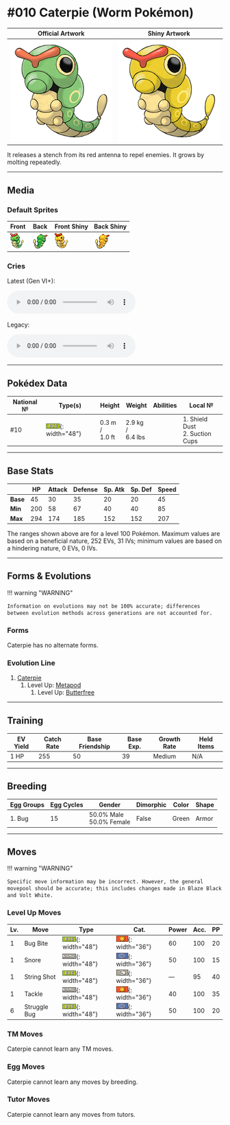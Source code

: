 # #010 Caterpie (Worm Pokémon)

| Official Artwork | Shiny Artwork |
| --- | --- |
| ![Official Artwork](../assets/sprites/caterpie/official_artwork.png "Caterpie") | ![Shiny Artwork](../assets/sprites/caterpie/official_artwork_shiny.png "Caterpie") |

It releases a stench from its red antenna to repel enemies. It grows by molting repeatedly.

---

## Media

### Default Sprites

| Front | Back | Front Shiny | Back Shiny |
| --- | --- | --- | --- |
| ![Front](../assets/sprites/caterpie/front.gif "Caterpie") | ![Back](../assets/sprites/caterpie/back.gif "Caterpie") | ![Front Shiny](../assets/sprites/caterpie/front_shiny.gif "Caterpie") | ![Back Shiny](../assets/sprites/caterpie/back_shiny.gif "Caterpie") |

### Cries

Latest (Gen VI+):

<audio controls>
<source src='../../assets/cries/caterpie/latest.ogg' type='audio/ogg'>
  Your browser does not support the audio element.
</audio>

Legacy:

<audio controls>
<source src='../../assets/cries/caterpie/legacy.ogg' type='audio/ogg'>
  Your browser does not support the audio element.
</audio>

---

## Pokédex Data

| National № | Type(s) | Height | Weight | Abilities | Local № |
|------------|---------|--------|--------|-----------|---------|
| #10 | ![bug](../assets/types/bug.png "Bug"){: width="48"} | 0.3 m /<br>1.0 ft | 2.9 kg /<br>6.4 lbs |  | 1. <span class="tooltip" title="Blocks the added effects of attacks taken.">Shield Dust</span><br>2. <span class="tooltip" title="Negates all moves that force switching out.">Suction Cups</span> | N/A |

---

## Base Stats
|   | HP | Attack | Defense | Sp. Atk | Sp. Def | Speed |
|---|----|--------|---------|---------|---------|-------|
| **Base** | 45 | 30 | 35 | 20 | 20 | 45 |
| **Min** | 200 | 58 | 67 | 40 | 40 | 85 |
| **Max** | 294 | 174 | 185 | 152 | 152 | 207 |

The ranges shown above are for a level 100 Pokémon. Maximum values are based on a beneficial nature, 252 EVs, 31 IVs; minimum values are based on a hindering nature, 0 EVs, 0 IVs.

---

## Forms & Evolutions

!!! warning "WARNING"

    Information on evolutions may not be 100% accurate; differences between evolution methods across generations are not accounted for.

### Forms

Caterpie has no alternate forms.

### Evolution Line

1. [Caterpie](caterpie.md/)
    1. Level Up: [Metapod](metapod.md/)
        1. Level Up: [Butterfree](butterfree.md/)





---

## Training

| EV Yield | Catch Rate | Base Friendship | Base Exp. | Growth Rate | Held Items |
|----------|------------|-----------------|-----------|-------------|------------|
| 1 HP | 255 | 50 | 39 | Medium | N/A |

---

## Breeding

| Egg Groups | Egg Cycles | Gender | Dimorphic | Color | Shape |
|------------|------------|--------|-----------|-------|-------|
| 1. Bug | 15 | 50.0% Male<br>50.0% Female | False | Green | Armor |

---

## Moves

!!! warning "WARNING"

    Specific move information may be incorrect. However, the general movepool should be accurate; this includes changes made in Blaze Black and Volt White.

### Level Up Moves

| Lv. | Move | Type | Cat. | Power | Acc. | PP |
| --- | --- | --- | --- | --- | --- | --- |
| 1 | <span class="tooltip" title="The user bites the foe. If the foe is holding a Berry, the user eats it and gains its effect.">Bug Bite</span> | ![bug](../assets/types/bug.png "Bug"){: width="48"} | ![physical](../assets/move_category/physical.png "Physical"){: width="36"} | 60 | 100 | 20 |
| 1 | <span class="tooltip" title="An attack that can be used only if the user is asleep. The harsh noise may also make the foe flinch.">Snore</span> | ![normal](../assets/types/normal.png "Normal"){: width="48"} | ![special](../assets/move_category/special.png "Special"){: width="36"} | 50 | 100 | 15 |
| 1 | <span class="tooltip" title="The foe is bound with silk blown from the user’s mouth. It reduces the target’s Speed stat.">String Shot</span> | ![bug](../assets/types/bug.png "Bug"){: width="48"} | ![status](../assets/move_category/status.png "Status"){: width="36"} | — | 95 | 40 |
| 1 | <span class="tooltip" title="A physical attack in which the user charges and slams into the foe with its whole body.">Tackle</span> | ![normal](../assets/types/normal.png "Normal"){: width="48"} | ![physical](../assets/move_category/physical.png "Physical"){: width="36"} | 40 | 100 | 35 |
| 6 | <span class="tooltip" title="Inflicts regular damage.  Has a 100% chance to lower the target's Special Attack by one stage.">Struggle Bug</span> | ![bug](../assets/types/bug.png "Bug"){: width="48"} | ![special](../assets/move_category/special.png "Special"){: width="36"} | 50 | 100 | 20 |

### TM Moves

Caterpie cannot learn any TM moves.
### Egg Moves

Caterpie cannot learn any moves by breeding.
### Tutor Moves

Caterpie cannot learn any moves from tutors.
